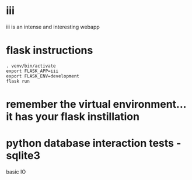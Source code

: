 # iii
iii is an intense and interesting webapp

# flask instructions
```
. venv/bin/activate
export FLASK_APP=iii
export FLASK_ENV=development
flask run
```

# remember the virtual environment... it has your flask instillation

# python database interaction tests - sqlite3
basic IO
